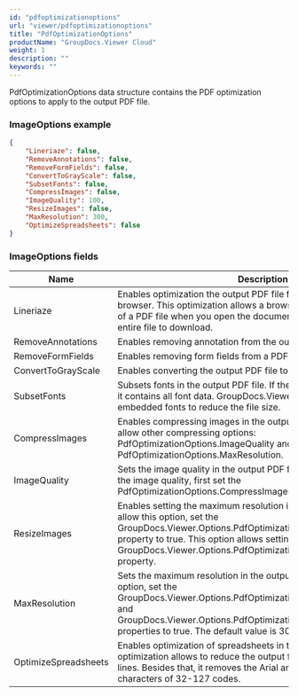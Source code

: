 ```yaml
---
id: "pdfoptimizationoptions"
url: "viewer/pdfoptimizationoptions"
title: "PdfOptimizationOptions"
productName: "GroupDocs.Viewer Cloud"
weight: 1
description: ""
keywords: ""
---
```


PdfOptimizationOptions data structure contains the PDF optimization options to apply to the output PDF file.

### ImageOptions example

```json
{
    "Lineriaze": false,
    "RemoveAnnotations": false,
    "RemoveFormFields": false,
    "ConvertToGrayScale": false,
    "SubsetFonts": false,
    "CompressImages": false,
    "ImageQuality": 100,
    "ResizeImages": false,
    "MaxResolution": 300,
    "OptimizeSpreadsheets": false
}
```

### ImageOptions fields

|Name|Description
|---|---
|Lineriaze|Enables optimization the output PDF file for viewing online with a web browser. This optimization allows a browser to display the first pages of a PDF file when you open the document, instead of waiting for the entire file to download.
|RemoveAnnotations|Enables removing annotation from the output PDF file.
|RemoveFormFields|Enables removing form fields from a PDF file.
|ConvertToGrayScale|Enables converting the output PDF file to a grayscale.
|SubsetFonts|Subsets fonts in the output PDF file. If the file uses embedded fonts, it contains all font data. GroupDocs.Viewer Cloud can subset embedded fonts to reduce the file size.
|CompressImages|Enables compressing images in the output PDF file. Use this option to allow other compressing options: PdfOptimizationOptions.ImageQuality and PdfOptimizationOptions.MaxResolution.
|ImageQuality|Sets the image quality in the output PDF file (in percent). To change the image quality, first set the PdfOptimizationOptions.CompressImages property to true.
|ResizeImages|Enables setting the maximum resolution in the output PDF file. To allow this option, set the GroupDocs.Viewer.Options.PdfOptimizationOptions.CompressImages property to true. This option allows setting the GroupDocs.Viewer.Options.PdfOptimizationOptions.MaxResolution property.
|MaxResolution|Sets the maximum resolution in the output PDF file. To allow this option, set the GroupDocs.Viewer.Options.PdfOptimizationOptions.CompressImages and GroupDocs.Viewer.Options.PdfOptimizationOptions.MaxResolution properties to true. The default value is 300.
|OptimizeSpreadsheets|Enables optimization of spreadsheets in the PDF files. This optimization allows to reduce the output file size by setting up border lines. Besides that, it removes the Arial and Times New Roman characters of 32-127 codes.
